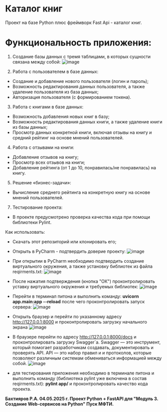 # Каталог книг
Проект на базе Python плюс фреймворк Fast Api - каталог книг.
# Функциональность приложения:
1.	Создание базы данных с тремя таблицами, в которых сущности связана между собой:
 ![image](https://github.com/user-attachments/assets/70c70488-668b-43d1-968c-d3ccd869bd8c)


2.	Работа с пользователем в базе данных:
- Создание и добавление нового пользователя (логин и пароль);
- Возможность редактирования данных пользователя, а также удаление пользователя из база данных;
- Авторизация пользователя (с формированием токена).
3.	Работа с книгами в базе данных:
- Возможность добавления новых книг в базу;
- Возможность редактирования данных книги, а также удаление книги из базы данных;
- Просмотр данных конкретной книги, включая отзывы на книгу и средний рейтинг на основе мнений пользователей.
4.	Работа с отзывами на книги:
- Добавление отзывов на книгу;
- Просмотр всех отзывов на книги;
- Добавление рейтинга (от 1 до 10, понравилась/не понравилась) на книгу.

5.	Решение «бизнес-задачи»:
- Вычисление среднего рейтинга на конкретную книгу на основе мнений пользователей.

7.	Тестирование проекта:
- В проекте предусмотрено проверка качества кода при помощи библиотеки Pylint.

Как использовать:
-	Скачать этот репозиторий или клонировать его;
- Открыть в PyCharm - подтвердить доверие проекту:
  ![image](https://github.com/user-attachments/assets/8242dc6a-109f-4fbd-bd6f-10ce22083de1)
- При открытии в PyCharm необходимо подтвердить создание виртуального окружения, а также установку библиотек из файла reqirments.txt:
![image](https://github.com/user-attachments/assets/6c2e0ba7-3ca8-4a47-9a04-64c14365d295)
- После нажатия подтверждения (кнопка "ОК") проконтролировать уставку виртуального окружения и требуемых библиотек:
![image](https://github.com/user-attachments/assets/3b9b581d-741b-42b2-93a6-01f5b1b26d43)
- Перейти в терминал питона и выполнить команду:
  **uvicorn app.main:app --reload**
 после чего проконтролировать запуск сервера:
   ![image](https://github.com/user-attachments/assets/ddb5b49c-9bba-42dc-a796-579de074940a)
- Открыть браузер и перейти по указанному адресу  http://127.0.0.1:8000 и проконтролировать загрузку начального экрана
   ![image](https://github.com/user-attachments/assets/a487547c-2233-44a3-8217-f836749a2404)

- В браузере перейти по адресу http://127.0.0.1:8000/docs и проконтролировать загрузку Swagger`а.
  Swagger — это инструмент, который помогает разработчикам создавать, документировать и проверять API.
  API — это набор правил и и протоколов, которые позволяют различным системам обмениваться информацией между собой.
    ![image](https://github.com/user-attachments/assets/df215559-4c46-4e76-a4b7-98d6a58d6a4c)
- для тестирования приложения необходимо в терминале питона и выполнить команду (библиотека pylint уже включена в состав reqirments.txt):
  **pylint app/**
  и проконтролировать качество кода проекта.

**Бахтияров Р.А. 04.05.2025 г.
Проект Python + FastAPI для "Модуль 3. Создание Web-сервисов на Python" Пуск МФТИ.**








